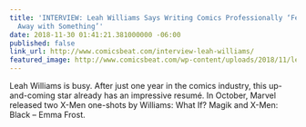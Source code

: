 ```yaml
---
title: 'INTERVIEW: Leah Williams Says Writing Comics Professionally ‘Feels Like Getting
  Away with Something’'
date: 2018-11-30 01:41:21.381000000 -06:00
published: false
link_url: http://www.comicsbeat.com/interview-leah-williams/
featured_image: http://www.comicsbeat.com/wp-content/uploads/2018/11/leah-williams-hulk-1.jpg
---
```


Leah Williams is busy. After just one year in the comics industry, this up-and-coming star already has an impressive resumé. In October, Marvel released two X-Men one-shots by Williams: What If? Magik and X-Men: Black – Emma Frost.